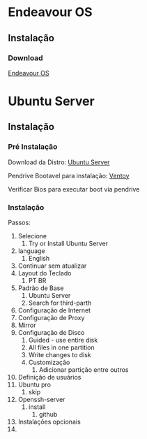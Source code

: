 

# Endeavour OS

## Instalação

### Download

[Endeavour OS](https://endeavouros.com/latest-release/)

# Ubuntu Server

## Instalação

### Pré Instalação

Download da Distro:
[Ubuntu Server](https://ubuntu.com/download/server)

Pendrive Bootavel para instalação:
[Ventoy](Criar%20HD%20Bootavel.md)

Verificar Bios para executar boot via pendrive

### Instalação

Passos:
1. Selecione
   1. Try or Install Ubuntu Server
2. language
   1. English
3. Continuar sem atualizar
4. Layout do Teclado
   1. PT BR
5. Padrão de Base
   1. Ubuntu Server
   2. Search for third-parth
6. Configuração de Internet
7. Configuração de Proxy
8. Mirror
9. Configuração de Disco
   1. Guided - use entire disk
   2. All files in one partition
   3. Write changes to disk
   4. Customização
      1. Adicionar partição entre outros
10. Definição de usuários
11. Ubuntu pro
    1.  skip
12. Openssh-server
    1.  install
        1.  github  
13. Instalações opcionais
14. 
  


